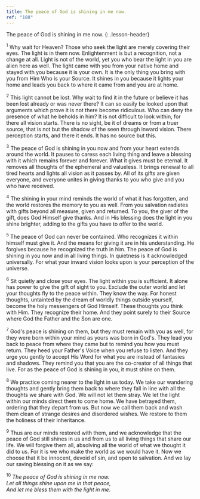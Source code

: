 ```yaml
---
title: The peace of God is shining in me now.
ref: "188"
---
```


The peace of God is shining in me now.
{: .lesson-header}

<sup>1</sup> Why wait for Heaven? Those who seek the light are merely
covering their eyes. The light is in them now. Enlightenment is but a
recognition, not a change at all. Light is not of the world, yet you who
bear the light in you are alien here as well. The light came with you
from your native home and stayed with you because it is your own. It is
the only thing you bring with you from Him Who is your Source. It shines
in you because it lights your home and leads you back to where it came
from and you are at home.

<sup>2</sup> This light cannot be lost. Why wait to find it in the
future or believe it has been lost already or was never there? It can so
easily be looked upon that arguments which prove it is not there become
ridiculous. Who can deny the presence of what he beholds in him? It is
not difficult to look within, for there all vision starts. There is no
sight, be it of dreams or from a truer source, that is not but the
shadow of the seen through inward vision. There perception starts, and
there it ends. It has no source but this.

<sup>3</sup> The peace of God is shining in you now and from your heart
extends around the world. It pauses to caress each living thing and
leave a blessing with it which remains forever and forever. What it
gives must be eternal. It removes all thoughts of the ephemeral and
valueless. It brings renewal to all tired hearts and lights all vision
as it passes by. All of its gifts are given everyone, and everyone
unites in giving thanks to you who give and you who have received.

<sup>4</sup> The shining in your mind reminds the world of what it has
forgotten, and the world restores the memory to you as well. From you
salvation radiates with gifts beyond all measure, given and returned. To
you, the giver of the gift, does God Himself give thanks. And in His
blessing does the light in you shine brighter, adding to the gifts you
have to offer to the world.

<sup>5</sup> The peace of God can never be contained. Who recognizes it
within himself must give it. And the means for giving it are in his
understanding. He forgives because he recognized the truth in him. The
peace of God is shining in you now and in all living things. In
quietness is it acknowledged universally. For what your inward vision
looks upon is your perception of the universe.

<sup>6</sup> Sit quietly and close your eyes. The light within you is
sufficient. It alone has power to give the gift of sight to you. Exclude
the outer world and let your thoughts fly to the peace within. They know
the way. For honest thoughts, untainted by the dream of worldly things
outside yourself, become the holy messengers of God Himself. These
thoughts you think with Him. They recognize their home. And they point
surely to their Source where God the Father and the Son are one.

<sup>7</sup> God's peace is shining on them, but they must remain with
you as well, for they were born within your mind as yours was born in
God's. They lead you back to peace from where they came but to remind
you how you must return. They heed your Father's Voice when you refuse
to listen. And they urge you gently to accept His Word for what you are
instead of fantasies and shadows. They remind you that you are the
co-creator of all things that live. For as the peace of God is shining
in you, it must shine on them.

<sup>8</sup> We practice coming nearer to the light in us today. We take
our wandering thoughts and gently bring them back to where they fall in
line with all the thoughts we share with God. We will not let them
stray. We let the light within our minds direct them to come home. We
have betrayed them, ordering that they depart from us. But now we call
them back and wash them clean of strange desires and disordered wishes.
We restore to them the holiness of their inheritance.

<sup>9</sup> Thus are our minds restored with them, and we acknowledge
that the peace of God still shines in us and from us to all living
things that share our life. We will forgive them all, absolving all the
world of what we thought it did to us. For it is we who make the world
as we would have it. Now we choose that it be innocent, devoid of sin,
and open to salvation. And we lay our saving blessing on it as we say:

<sup>10</sup> *The peace of God is shining in me now.<br/>
Let all things shine upon me in that peace,<br/>
And let me bless them with the light in me*.

